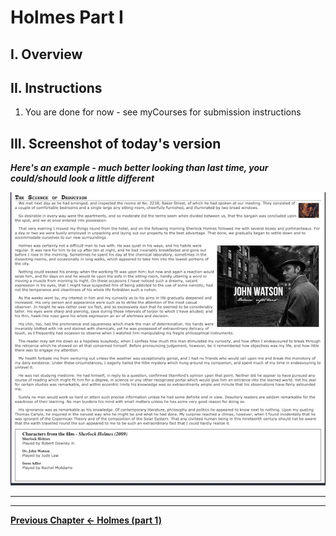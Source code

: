 # Holmes Part I

## I. Overview

## II. Instructions


1) You are done for now - see myCourses for submission instructions

## III. Screenshot of today's version

***Here's an example - much better looking than last time, your could/should look a little different***

![screenshot](_images/HW-holmes-2.jpg)

<hr><hr>

 **[Previous Chapter <- Holmes (part 1)](holmes-part-1.md)**
